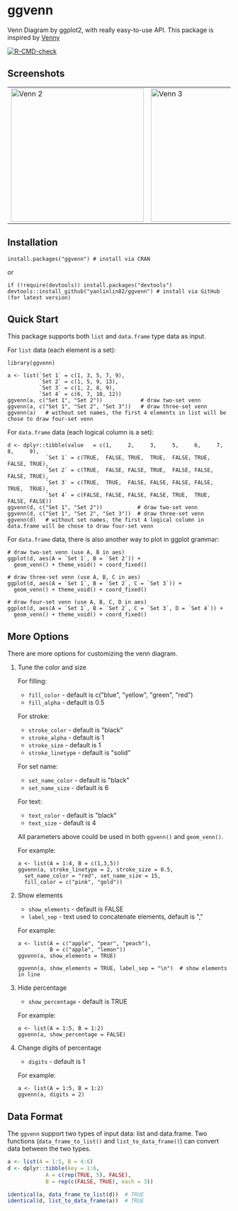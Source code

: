 # ggvenn

Venn Diagram by ggplot2, with really easy-to-use API. This package is inspired by [Venny](http://bioinfogp.cnb.csic.es/tools/venny/index.html)

<!-- badges: start -->
[![R-CMD-check](https://github.com/yanlinlin82/ggvenn/actions/workflows/R-CMD-check.yaml/badge.svg)](https://github.com/yanlinlin82/ggvenn/actions/workflows/R-CMD-check.yaml)
<!-- badges: end -->


## Screenshots

<table width="100%"><tr>
<td><img width="300" height="300" src="man/figures/venn-2.svg" alt="Venn 2"></td>
<td><img width="300" height="300" src="man/figures/venn-3.svg" alt="Venn 3"></td>
<td><img width="300" height="300" src="man/figures/venn-4.svg" alt="Venn 4"></td>
</tr></table>

## Installation

```{r}
install.packages("ggvenn") # install via CRAN
```

or

```{r}
if (!require(devtools)) install.packages("devtools")
devtools::install_github("yanlinlin82/ggvenn") # install via GitHub (for latest version)
```

## Quick Start

This package supports both `list` and `data.frame` type data as input.

For `list` data (each element is a set):

```{r}
library(ggvenn)

a <- list(`Set 1` = c(1, 3, 5, 7, 9),
          `Set 2` = c(1, 5, 9, 13),
          `Set 3` = c(1, 2, 8, 9),
          `Set 4` = c(6, 7, 10, 12))
ggvenn(a, c("Set 1", "Set 2"))            # draw two-set venn
ggvenn(a, c("Set 1", "Set 2", "Set 3"))   # draw three-set venn
ggvenn(a)   # without set names, the first 4 elements in list will be chose to draw four-set venn
```

For `data.frame` data (each logical column is a set):

```{r}
d <- dplyr::tibble(value   = c(1,     2,     3,     5,     6,     7,     8,     9),
            `Set 1` = c(TRUE,  FALSE, TRUE,  TRUE,  FALSE, TRUE,  FALSE, TRUE),
            `Set 2` = c(TRUE,  FALSE, FALSE, TRUE,  FALSE, FALSE, FALSE, TRUE),
            `Set 3` = c(TRUE,  TRUE,  FALSE, FALSE, FALSE, FALSE, TRUE,  TRUE),
            `Set 4` = c(FALSE, FALSE, FALSE, FALSE, TRUE,  TRUE,  FALSE, FALSE))
ggvenn(d, c("Set 1", "Set 2"))           # draw two-set venn
ggvenn(d, c("Set 1", "Set 2", "Set 3"))  # draw three-set venn
ggvenn(d)   # without set names, the first 4 logical column in data.frame will be chose to draw four-set venn
```

For `data.frame` data, there is also another way to plot in ggplot grammar:

```{r}
# draw two-set venn (use A, B in aes)
ggplot(d, aes(A = `Set 1`, B = `Set 2`)) +
  geom_venn() + theme_void() + coord_fixed()

# draw three-set venn (use A, B, C in aes)
ggplot(d, aes(A = `Set 1`, B = `Set 2`, C = `Set 3`)) +
  geom_venn() + theme_void() + coord_fixed()

# draw four-set venn (use A, B, C, D in aes)
ggplot(d, aes(A = `Set 1`, B = `Set 2`, C = `Set 3`, D = `Set 4`)) +
  geom_venn() + theme_void() + coord_fixed()
```

## More Options

There are more options for customizing the venn diagram.

1. Tune the color and size

    For filling:
    
    * `fill_color` - default is c("blue", "yellow", "green", "red")
    * `fill_alpha` - default is 0.5
    
    For stroke:
    
    * `stroke_color` - default is "black"
    * `stroke_alpha` - default is 1
    * `stroke_size` - default is 1
    * `stroke_linetype` - default is "solid"

    For set name:
    
    * `set_name_color` - default is "black"
    * `set_name_size` - default is 6

    For text:
    
    * `text_color` - default is "black"
    * `text_size` - default is 4

    All parameters above could be used in both `ggvenn()` and `geom_venn()`.
    
    For example:
    
    ```{r}
    a <- list(A = 1:4, B = c(1,3,5))
    ggvenn(a, stroke_linetype = 2, stroke_size = 0.5,
      set_name_color = "red", set_name_size = 15,
      fill_color = c("pink", "gold"))
    ```

2. Show elements

    * `show_elements` - default is FALSE
    * `label_sep` - text used to concatenate elements, default is ","
    
    For example:
    
    ```{r}
    a <- list(A = c("apple", "pear", "peach"),
              B = c("apple", "lemon"))
    ggvenn(a, show_elements = TRUE)
    
    ggvenn(a, show_elements = TRUE, label_sep = "\n")  # show elements in line
    ```

3. Hide percentage

    * `show_percentage` - default is TRUE

    For example:
    
    ```{r}
    a <- list(A = 1:5, B = 1:2)
    ggvenn(a, show_percentage = FALSE)
    ```

4. Change digits of percentage

    * `digits` - default is 1

    For example:
    
    ```{r}
    a <- list(A = 1:5, B = 1:2)
    ggvenn(a, digits = 2)
    ```

## Data Format

The `ggvenn` support two types of input data: list and data.frame. Two functions (`data_frame_to_list()` and `list_to_data_frame()`) can convert data between the two types.

```r
a <- list(A = 1:5, B = 4:6)
d <- dplyr::tibble(key = 1:6,
            A = c(rep(TRUE, 5), FALSE),
            B = rep(c(FALSE, TRUE), each = 3))

identical(a, data_frame_to_list(d))  # TRUE
identical(d, list_to_data_frame(a))  # TRUE
```
